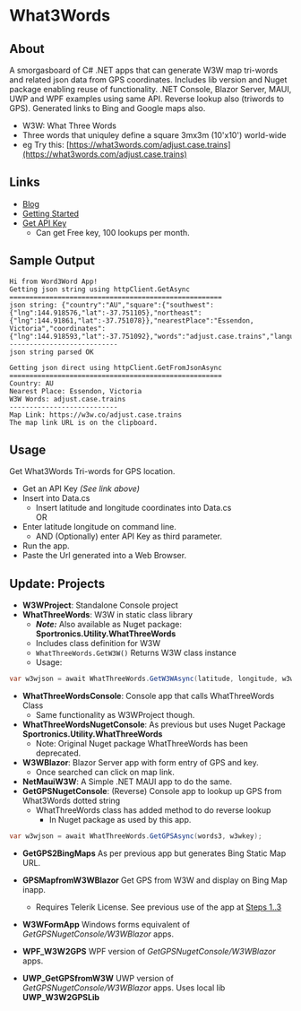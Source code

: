 # What3Words
## About
A smorgasboard of C# .NET apps that can generate W3W map tri-words and related json data from GPS coordinates.
Includes lib version and Nuget package enabling reuse of functionality.  .NET Console, Blazor Server, MAUI, UWP and WPF examples using same API.
Reverse lookup also (triwords to GPS). Generated links to Bing and Google maps also.

- W3W: What Three Words
- Three words that uniquley define a square 3mx3m (10'x10') world-wide
- eg Try this: [https://what3words.com/adjust.case.trains](https://what3words.com/adjust.case.trains)

## Links
- [Blog](https://davidjones.sportronics.com.au/web/GPS-W3W_Mapping-web.html)
- [Getting Started](https://developer.what3words.com/public-api)
- [Get API Key](https://what3words.com/select-plan?referrer=/public-api)
   - Can get Free key, 100 lookups per month.
 
## Sample Output

```
Hi from Word3Word App!
Getting json string using httpClient.GetAsync
=====================================================
json string: {"country":"AU","square":{"southwest":{"lng":144.918576,"lat":-37.751105},"northeast":{"lng":144.91861,"lat":-37.751078}},"nearestPlace":"Essendon, Victoria","coordinates":{"lng":144.918593,"lat":-37.751092},"words":"adjust.case.trains","language":"en","map":"https:\/\/w3w.co\/adjust.case.trains"}
---------------------------
json string parsed OK

Getting json direct using httpClient.GetFromJsonAsync
=====================================================
Country: AU
Nearest Place: Essendon, Victoria
W3W Words: adjust.case.trains
---------------------------
Map Link: https://w3w.co/adjust.case.trains
The map link URL is on the clipboard.
```

## Usage
Get What3Words Tri-words for GPS location.
- Get an API Key _(See link above)_
- Insert into Data.cs
  - Insert latitude and longitude coordinates into Data.cs  
OR
- Enter latitude longitude on command line.
  - AND (Optionally) enter API Key as third parameter.
- Run the app.
- Paste the Url generated into a Web Browser.

## Update: Projects
- **W3WProject**: Standalone Console project
- **WhatThreeWords**: W3W in static class library
  - **_Note:_** Also available as Nuget package: **Sportronics.Utility.WhatThreeWords**
  - Includes class definition for W3W
  - ```WhatThreeWords.GetW3W()``` Returns W3W class instance
  - Usage:  
 ```cs           
 var w3wjson = await WhatThreeWords.GetW3WAsync(latitude, longitude, w3wkey);
```

- **WhatThreeWordsConsole**: Console app that calls WhatThreeWords Class
  - Same functionality as W3WProject though.
- **WhatThreeWordsNugetConsole**: As previous but uses Nuget Package **Sportronics.Utility.WhatThreeWords**
  - Note: Original Nuget package WhatThreeWords has been deprecated.
- **W3WBlazor**: Blazor Server app with form entry of GPS and key. 
  - Once searched can click on map link.
- **NetMauiW3W**: A Simple .NET MAUI app to do the same.
- **GetGPSNugetConsole**: (Reverse) Console app to lookup up GPS from What3Words dotted string
  - WhatThreeWords class has added method to do reverse lookup
    - In Nuget package as used by this app.
```cs
var w3wjson = await WhatThreeWords.GetGPSAsync(words3, w3wkey);
```
- **GetGPS2BingMaps** As per previous app but generates Bing Static Map URL.
- **GPSMapfromW3WBlazor** Get GPS from W3W and display on Bing Map inapp. 
  - Requires Telerik License. See previous use of the app at [Steps 1..3](https://github.com/djaus2/GPSMapIoTHub#getting-started)
 
- **W3WFormApp** Windows forms equivalent of _GetGPSNugetConsole/W3WBlazor_ apps.
- **WPF_W3W2GPS** WPF version of _GetGPSNugetConsole/W3WBlazor_ apps.
- **UWP_GetGPSfromW3W** UWP version of _GetGPSNugetConsole/W3WBlazor_ apps. Uses local lib **UWP_W3W2GPSLib**
